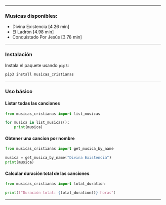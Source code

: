 
---

### Musicas disponibles:
- Divina Existencia [4.26 min]
- El Ladrón [4.98 min]
- Conquistado Por Jesús [3.78 min]

---

### Instalación
Instala el paquete usando `pip3`:
```bash
pip3 install musicas_cristianas
```

---

### Uso básico

#### Listar todas las canciones
```python
from musicas_cristianas import list_musicas

for musica in list_musicas():
    print(musica)
```

#### Obtener una cancion por nombre
```python
from musicas_cristianas import get_musica_by_name

musica = get_musica_by_name("Divina Existencia")
print(musica)
```

#### Calcular duración total de las canciones
```python
from musicas_cristianas import total_duration

print(f"Duración total: {total_duration()} horas")
```

---

